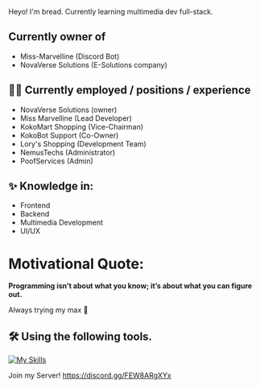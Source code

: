 Heyo! I'm bread.
Currently learning multimedia dev full-stack.

## Currently owner of 
* Miss-Marvelline (Discord Bot)
* NovaVerse Solutions (E-Solutions company)

## 👨‍💼 Currently employed / positions / experience
* NovaVerse Solutions (owner)
* Miss Marvelline (Lead Developer)
* KokoMart Shopping (Vice-Chairman)
* KokoBot Support (Co-Owner)
* Lory's Shopping (Development Team)
* NemusTechs (Administrator)
* PoofServices (Admin)

## ✨ Knowledge in:
* Frontend
* Backend
* Multimedia Development
* UI/UX

# Motivational Quote:
**Programming isn’t about what you know; it’s about what you can figure out.**

Always trying my max 💪

## 🛠️ Using the following tools.
[![My Skills](https://skillicons.dev/icons?i=robloxstudio,blender,css,html,discord,git,github,ai,ps,js,obsidian,ts,figma,xd&theme=dark)](https://skillicons.dev)

Join my Server!
https://discord.gg/FEW8ARgXYx
